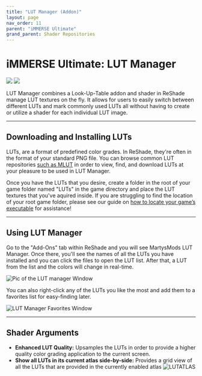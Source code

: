 ```yaml
---
title: "LUT Manager (Addon)"
layout: page
nav_order: 11
parent: "iMMERSE Ultimate"
grand_parent: Shader Repositories
---
```


<!-- Calls the CSS for the script that runs the sliders on the page -->
<!-- Why this is required, I will never fucking know because I tried everything to possibly get it to work without needing it LMAO -->
<link rel="stylesheet" href="{{ '/assets/css/juxtapose.css' | relative_url }}">

# iMMERSE Ultimate: LUT Manager

<div class="juxtapose" data-mode="horizontal">
<img src="../images/lutmanager_header_off.webp" data-label="Disabled">
<img src="../images/lutmanager_header_on.webp" data-label="Enabled">
</div>

LUT Manager combines a Look-Up-Table addon and shader in ReShade manage LUT textures on the fly. It allows for users to easily switch between different LUTs and mark commonly used LUTs all without having to create or utilize a shader for each individual LUT image.

---

## Downloading and Installing LUTs

LUTs, are a format of predefined color grades. In ReShade, they're often in the format of your standard PNG file. You can browse common LUT repositories [such as MLUT](https://github.com/TheGordinho/MLUT) in order to view, find, and download LUTs at your pleasure to be used in LUT Manager.

Once you have the LUTs that you desire, create a folder in the root of your game folder named "LUTs" in the game directory and place the LUT textures that you've aquired inside. If you are struggling to find the location of your root game folder, please see our guide on [how to locate your game’s executable](https://guides.martysmods.com/docs/additional-guides/finding-your-game-executable-and-directory/) for assistance!

---

## Using LUT Manager

Go to the "Add-Ons" tab within ReShade and you will see MartysMods LUT Manager. Once there, you'll see the names of all the LUTs you have installed and you can click the files to open the LUT list. After that, a LUT from the list and the colors will change in real-time.

![Pic of the LUT manager Window](../images/lutmanager_window.webp)

You can also right-click any of the LUTs you like the most and add them to a favorites list for easy-finding later.

![LUT Manager Favorites Window](../images/lutmanager_fav.webp)

---

## Shader Arguments

* **Enhanced LUT Quality:** Upsamples the LUTs in order to provide a higher quality color grading application to the current screen.
* **Show all LUTs in its current atlas side-by-side:** Provides a grid view of all the LUTs that are provided in the currently enabled atlas
 ![LUTATLAS](../images/lutmanager_atlas.webp)


<!-- Ending script that runs the sliders on the page -->
<script src="{{ '/assets/js/juxtapose.js' | relative_url }}"></script>
<script>
  document.addEventListener('DOMContentLoaded', function () {
    Juxtapose.make();
  });
</script>
